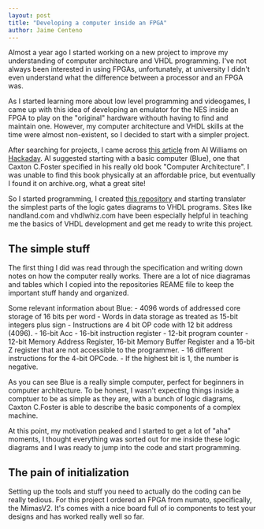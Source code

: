 ```yaml
---
layout: post
title: "Developing a computer inside an FPGA"
author: Jaime Centeno
---
```


Almost a year ago I started working on a new project to improve my understanding of computer architecture and VHDL programming. I've not always been interested in using FPGAs, unfortunately, at university I didn't even understand what the difference between a processor and an FPGA was. 

As I started learning more about low level programming and videogames, I came up with this idea of developing an emulator for the NES inside an FPGA to play on the "original" hardware withouth having to find and maintain one. However, my computer architecture and VHDL skills at the time were almost non-existent, so I decided to start with a simpler project.

After searching for projects, I came across [this article](https://hackaday.com/2016/03/16/crawl-walk-run-planning-your-first-cpu-design/) from Al Williams on [Hackaday](https://hackaday.com/). Al suggested starting with a basic computer (Blue), one that Caxton C.Foster specified in his really old book "Computer Architecture". I was unable to find this book physically at an affordable price, but eventually I found it on archive.org, what a great site! 

So I started programming, I created [this repository](https://github.com/Gecko05/BlueFPGA) and starting translater the simplest parts of the logic gates diagrams to VHDL programs. Sites like nandland.com and vhdlwhiz.com have been especially helpful in teaching me the basics of VHDL development and get me ready to write this project.

## The simple stuff

The first thing I did was read through the specification and writing down notes on how the computer really works. There are a lot of nice diagramas and tables which I copied into the repositories REAME file to keep the important stuff handy and organized. 

Some relevant information about Blue:
    - 4096 words of addressed core storage of 16 bits per word
    - Words in data storage as treated as 15-bit integers plus sign
    - Instructions are 4 bit OP code with 12 bit address (4096).
    - 16-bit Acc
    - 16-bit instruction register
    - 12-bit program counter
    - 12-bit Memory Address Register, 16-bit Memory Buffer Register and a 16-bit Z register that are not accessible to the programmer.
    - 16 different instructions for the 4-bit OPCode.
    - If the highest bit is 1, the number is negative.

As you can see Blue is a really simple computer, perfect for beginners in computer architecture. To be honest, I wasn't expecting things inside a comptuer to be as simple as they are, with a bunch of logic diagrams, Caxton C.Foster is able to describe the basic components of a complex machine.

At this point, my motivation peaked and I started to get a lot of "aha" moments, I thought everything was sorted out for me inside these logic diagrams and I was ready to jump into the code and start programming.

## The pain of initialization

Setting up the tools and stuff you need to actually do the coding can be really tedious. For this project I ordered an FPGA from numato, specifically, the MimasV2. It's comes with a nice board full of io components to test your designs and has worked really well so far.